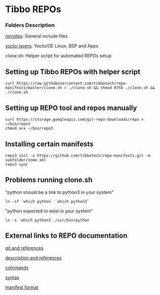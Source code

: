 # Tibbo REPOs

### Folders Description

[remotes](remotes/): General include files

[yocto-layers](yocto-layers/): Yocto/OE Linux, BSP and Apps

clone.sh: Helper script for automated REPOs setup

## Setting up Tibbo REPOs with helper script
```
curl https://raw.githubusercontent.com/tibbotech/repo-manifests/master/clone.sh > ./clone.sh && chmod 0755 ./clone.sh && ./clone.sh
```

## Setting up REPO tool and repos manually
```
curl https://storage.googleapis.com/git-repo-downloads/repo > ~/bin/repo3
chmod a+x ~/bin/repo3

```

## Installing certain manifests
```
repo3 init -u https://github.com/tibbotech/repo-manifests.git -m subfolder/some.xml
repo3 sync
```

## Problems running clone.sh

"python should be a link to python3 in your system"
```
ln -sf `which python` `which python3`
```
"python expected to exist in your system"
```
ln -s `which python3` /usr/bin/python
```

## External links to REPO documentation

[git and references](https://gerrit.googlesource.com/git-repo)

[description and references](https://source.android.com/setup/develop)

[commands](https://source.android.com/docs/setup/create/repo)

[syntax](https://gerrit.googlesource.com/git-repo/+/master/docs/)

[manifest format](https://gerrit.googlesource.com/git-repo/+/master/docs/manifest-format.md)
